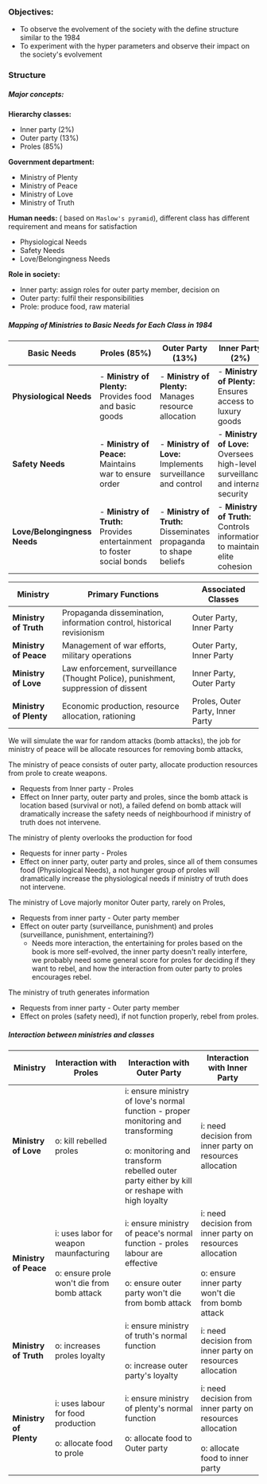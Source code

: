 ### Objectives:
- To observe the evolvement of the society with the define structure similar to the 1984
- To experiment with the hyper parameters and observe their impact on the society's evolvement

### Structure

##### Major concepts:
**Hierarchy classes:**
- Inner party (2%)
- Outer party (13%)
- Proles (85%)

**Government department:**
- Ministry of Plenty
- Ministry of Peace
- Ministry of Love
- Ministry of Truth

**Human needs:** ( based on `Maslow's pyramid`), different class has different requirement and means for satisfaction
- Physiological Needs
- Safety Needs
- Love/Belongingness Needs

**Role in society:**
- Inner party: assign roles for outer party member, decision on 
- Outer party: fulfil their responsibilities
- Prole: produce food, raw material

##### Mapping of Ministries to Basic Needs for Each Class in _1984_

| **Basic Needs**              | **Proles (85%)**                                                       | **Outer Party (13%)**                                             | **Inner Party (2%)**                                                           | **Responsible Ministry**                     |
| ---------------------------- | ---------------------------------------------------------------------- | ----------------------------------------------------------------- | ------------------------------------------------------------------------------ | -------------------------------------------- |
| **Physiological Needs**      | - **Ministry of Plenty:** Provides food and basic goods                | - **Ministry of Plenty:** Manages resource allocation             | - **Ministry of Plenty:** Ensures access to luxury goods                       | **Ministry of Plenty**                       |
| **Safety Needs**             | - **Ministry of Peace:** Maintains war to ensure order                 | - **Ministry of Love:** Implements surveillance and control       | - **Ministry of Love:** Oversees high-level surveillance and internal security | **Ministry of Peace** & **Ministry of Love** |
| **Love/Belongingness Needs** | - **Ministry of Truth:** Provides entertainment to foster social bonds | - **Ministry of Truth:** Disseminates propaganda to shape beliefs | - **Ministry of Truth:** Controls information to maintain elite cohesion       | **Ministry of Truth**                        |

| **Ministry**           | **Primary Functions**                                                              | **Associated Classes**           |
| ---------------------- | ---------------------------------------------------------------------------------- | -------------------------------- |
| **Ministry of Truth**  | Propaganda dissemination, information control, historical revisionism              | Outer Party, Inner Party         |
| **Ministry of Peace**  | Management of war efforts, military operations                                     | Outer Party, Inner Party         |
| **Ministry of Love**   | Law enforcement, surveillance (Thought Police), punishment, suppression of dissent | Inner Party, Outer Party         |
| **Ministry of Plenty** | Economic production, resource allocation, rationing                                | Proles, Outer Party, Inner Party |

We will simulate the war for random attacks (bomb attacks), the job for ministry of peace will be allocate resources for removing bomb attacks, 

The ministry of peace  consists of outer party, allocate production resources from prole to create weapons.  
- Requests from Inner party - Proles
- Effect on Inner party, outer party and proles, since the bomb attack is location based (survival or not), a failed defend on bomb attack will dramatically increase the safety needs of neighbourhood if ministry of truth does not intervene.

The ministry of plenty overlooks the production for food
- Requests for inner party - Proles
- Effect on inner party, outer party and proles, since all of them consumes food (Physiological Needs), a not hunger group of proles will dramatically increase the physiological needs if ministry of truth does not intervene.

The ministry of Love majorly monitor Outer party, rarely on Proles,
- Requests from inner party - Outer party member
- Effect on outer party (surveillance, punishment) and proles (surveillance, punishment, entertaining?)
	- Needs more interaction, the entertaining for proles based on the book is more self-evolved, the inner party doesn't really interfere, we probably need some general score for proles for deciding if they want to rebel, and how the interaction from outer party to proles encourages rebel.

The ministry of truth generates information
- Requests from inner party - Outer party member
- Effect on proles (safety need), if not function properly, rebel from proles.


##### Interaction between ministries and classes

| **Ministry**           | **Interaction with Proles**                                                              | **Interaction with Outer Party**                                                                                                                                                      | **Interaction with Inner Party**                                                                                  |
| ---------------------- | ---------------------------------------------------------------------------------------- | ------------------------------------------------------------------------------------------------------------------------------------------------------------------------------------- | ----------------------------------------------------------------------------------------------------------------- |
| **Ministry of Love**   | o: kill rebelled proles                                                                  | i: ensure ministry of love's normal function - proper monitoring and transforming<br><br>o: monitoring and transform rebelled outer party either by kill or reshape with high loyalty | i: need decision from inner party on resources allocation                                                         |
| **Ministry of Peace**  | i: uses labor for weapon maunfacturing<br><br>o: ensure prole won't die from bomb attack | i: ensure ministry of peace's normal function - proles labour are effective<br><br>o: ensure outer party won't die from bomb attack                                                   | i: need decision from inner party on resources allocation<br><br>o: ensure inner party won't die from bomb attack |
| **Ministry of Truth**  | o: increases proles loyalty                                                              | i: ensure ministry of truth's normal function <br><br>o: increase outer party's loyalty                                                                                               | i: need decision from inner party on resources allocation                                                         |
| **Ministry of Plenty** | i: uses labour for food production<br><br>o: allocate food to prole                      | i: ensure ministry of plenty's normal function <br><br>o: allocate food to Outer party<br><br>                                                                                        | i: need decision from inner party on resources allocation<br><br>o: allocate food to inner party<br>              |


